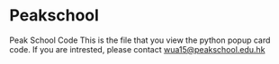 # Peakschool
Peak School Code
This is the file that you view the python popup card code. If you are intrested, please contact wua15@peakschool.edu.hk
